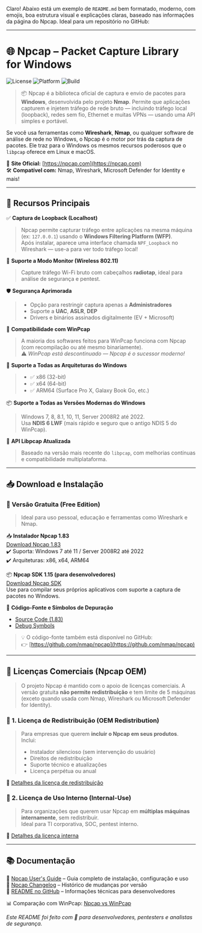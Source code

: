 Claro! Abaixo está um exemplo de `README.md` bem formatado, moderno, com emojis, boa estrutura visual e explicações claras, baseado nas informações da página do Npcap. Ideal para um repositório no GitHub:

---

# 🌐 Npcap – Packet Capture Library for Windows

![License](https://img.shields.io/badge/license-GPL--2.0-blue) ![Platform](https://img.shields.io/badge/platform-Windows%207%2B-lightgrey) ![Build](https://img.shields.io/badge/build-stable-green)

> 📦 Npcap é a biblioteca oficial de captura e envio de pacotes para **Windows**, desenvolvida pelo projeto **Nmap**. Permite que aplicações capturem e injetem tráfego de rede bruto — incluindo tráfego local (loopback), redes sem fio, Ethernet e muitas VPNs — usando uma API simples e portável.

Se você usa ferramentas como **Wireshark**, **Nmap**, ou qualquer software de análise de rede no Windows, o Npcap é o motor por trás da captura de pacotes. Ele traz para o Windows os mesmos recursos poderosos que o `libpcap` oferece em Linux e macOS.

🔗 **Site Oficial:** [https://npcap.com](https://npcap.com)  
🛠️ **Compatível com:** Nmap, Wireshark, Microsoft Defender for Identity e mais!

---

## 🚀 Recursos Principais

✅ **Captura de Loopback (Localhost)**  
> Npcap permite capturar tráfego entre aplicações na mesma máquina (ex: `127.0.0.1`) usando o **Windows Filtering Platform (WFP)**.  
> Após instalar, aparece uma interface chamada `NPF_Loopback` no Wireshark — use-a para ver todo tráfego local!

📡 **Suporte a Modo Monitor (Wireless 802.11)**  
> Capture tráfego Wi-Fi bruto com cabeçalhos **radiotap**, ideal para análise de segurança e pentest.

🛡️ **Segurança Aprimorada**  
> - Opção para restringir captura apenas a **Administradores**  
> - Suporte a **UAC**, **ASLR**, **DEP**  
> - Drivers e binários assinados digitalmente (EV + Microsoft)

💾 **Compatibilidade com WinPcap**  
> A maioria dos softwares feitos para WinPcap funciona com Npcap (com recompilação ou até mesmo binariamente).  
> ⚠️ *WinPcap está descontinuado — Npcap é o sucessor moderno!*

🔄 **Suporte a Todas as Arquiteturas do Windows**  
> - ✅ x86 (32-bit)  
> - ✅ x64 (64-bit)  
> - ✅ ARM64 (Surface Pro X, Galaxy Book Go, etc.)

📦 **Suporte a Todas as Versões Modernas do Windows**  
> Windows 7, 8, 8.1, 10, 11, Server 2008R2 até 2022.  
> Usa **NDIS 6 LWF** (mais rápido e seguro que o antigo NDIS 5 do WinPcap).

🧩 **API Libpcap Atualizada**  
> Baseado na versão mais recente do `libpcap`, com melhorias contínuas e compatibilidade multiplataforma.

---

## 📥 Download e Instalação

### 🔽 Versão Gratuita (Free Edition)

> Ideal para uso pessoal, educação e ferramentas como Wireshark e Nmap.

📥 **Instalador Npcap 1.83**  
[Download Npcap 1.83](https://npcap.com/dist/npcap-1.83.exe)  
✔️ Suporta: Windows 7 até 11 / Server 2008R2 até 2022  
✔️ Arquiteturas: x86, x64, ARM64

📦 **Npcap SDK 1.15 (para desenvolvedores)**  
[Download Npcap SDK](https://npcap.com/dist/Npcap-SDK-1.15.zip)  
Use para compilar seus próprios aplicativos com suporte a captura de pacotes no Windows.

📁 **Código-Fonte e Símbolos de Depuração**  
- [Source Code (1.83)](https://npcap.com/dist/Npcap-src-1.83.zip)  
- [Debug Symbols](https://npcap.com/dist/Npcap-symbols-1.83.zip)

> 💡 O código-fonte também está disponível no GitHub:  
> 👉 [https://github.com/nmap/npcap](https://github.com/nmap/npcap)

---

## 💼 Licenças Comerciais (Npcap OEM)

> O projeto Npcap é mantido com o apoio de licenças comerciais. A versão gratuita **não permite redistribuição** e tem limite de 5 máquinas (exceto quando usada com Nmap, Wireshark ou Microsoft Defender for Identity).

### 🏢 1. Licença de Redistribuição (OEM Redistribution)
> Para empresas que querem **incluir o Npcap em seus produtos**.  
> Inclui:
> - Instalador silencioso (sem intervenção do usuário)
> - Direitos de redistribuição
> - Suporte técnico e atualizações
> - Licença perpétua ou anual

📄 [Detalhes da licença de redistribuição](https://npcap.com/redist-license.html)

### 🏢 2. Licença de Uso Interno (Internal-Use)
> Para organizações que querem usar Npcap em **múltiplas máquinas internamente**, sem redistribuir.  
> Ideal para TI corporativa, SOC, pentest interno.

📄 [Detalhes da licença interna](https://npcap.com/internal-license.html)

---

## 📚 Documentação

📘 [Npcap User's Guide](https://npcap.com/guide/) – Guia completo de instalação, configuração e uso  
📘 [Npcap Changelog](https://npcap.com/changelog.html) – Histórico de mudanças por versão  
📘 [README no GitHub](https://github.com/nmap/npcap/blob/master/README.md) – Informações técnicas para desenvolvedores

📊 Comparação com WinPcap: [Npcap vs WinPcap](https://npcap.com/comparison.html)


*Este README foi feito com 💙 para desenvolvedores, pentesters e analistas de segurança.*
